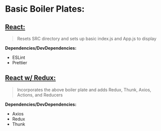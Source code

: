# Basic Boiler Plates:

## [React:](./react)

>Resets SRC directory and sets up basic index.js and App.js to display

**Dependencies/DevDependencies:**
* ESLint
* Prettier

## [React w/ Redux:](./reactredux)

>Incorporates the above boiler plate and adds Redux, Thunk, Axios, Actions, and Reducers

**Dependencies/DevDependencies:**

* Axios
* Redux
* Thunk